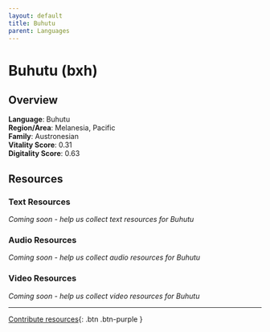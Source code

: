 ```yaml
---
layout: default
title: Buhutu
parent: Languages
---
```


# Buhutu (bxh)

## Overview

**Language**: Buhutu  
**Region/Area**: Melanesia, Pacific  
**Family**: Austronesian  
**Vitality Score**: 0.31  
**Digitality Score**: 0.63  

## Resources

### Text Resources
*Coming soon - help us collect text resources for Buhutu*

### Audio Resources
*Coming soon - help us collect audio resources for Buhutu*

### Video Resources
*Coming soon - help us collect video resources for Buhutu*

---

[Contribute resources](https://fairtrain.github.io/){: .btn .btn-purple }
